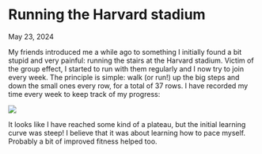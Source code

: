 # Running the Harvard stadium

May 23, 2024

My friends introduced me a while ago to something I initially found a bit stupid and very painful: running the stairs at the Harvard stadium.
Victim of the group effect, I started to run with them regularly and I now try to join every week.
The principle is simple: walk (or run!) up the big steps and down the small ones every row, for a total of 37 rows.
I have recorded my time every week to keep track of my progress:

![](../images/blog/stadium/raw_times.svg)

It looks like I have reached some kind of a plateau, but the initial learning curve was steep!
I believe that it was about learning how to pace myself. 
Probably a bit of improved fitness helped too.
